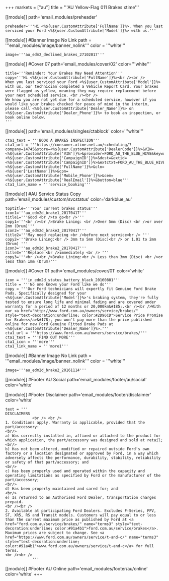 +++
markets = ["au"]
title = '''AU Yellow-Flag 011 Brakes xtime'''

[[module]]
path='email_modules/preheader'


	preheader='''Hi <%${user.CustomAttribute['FullName']}%>. When you last serviced your Ford <%${user.CustomAttribute['Model']}%> with us.'''


[[module]] #Banner Image No Link
path = '''email_modules/image/banner_nolink'''
color = '''white'''

	image='''au_edm2_declined_brakes_27102017'''


[[module]] #Cover 07
path='email_modules/cover/02'
color='''white'''

	title='''Reminder: Your Brakes May Need Attention'''
	copy='''Hi <%${user.CustomAttribute['FullName']}%><br /><br />
    When you last serviced your Ford <%${user.CustomAttribute['Model']}%> with us, our technician completed a Vehicle Report Card. Your brakes were flagged as yellow, meaning they may require replacement before your next scheduled service. <br /><br />
    We know you are not yet due for a scheduled service, however if you would like your brakes checked for peace of mind in the interim, please call <%${user.CustomAttribute['Dealer_Name']}%> on <%${user.CustomAttribute['Dealer_Phone']}%> to book an inspection, or book online below.
    '''
	
[[module]]
path='email_modules/singles/ctablock'
color='''white'''

	cta1_text = '''BOOK A BRAKES INSPECTION'''
	cta1_url = '''https://consumer.xtime.net.au/scheduling/?company=14745&store=<%${user.CustomAttribute['DealerCode']}%>&VIN=<%${user.CustomAttribute['VIN']}%>&provider=FORD_AU_THE_BLUE_HIVE&keyword=<%${user.CustomAttribute['CampaignID']}%>&dest=&extid=<%${user.CustomAttribute['CampaignID']}%>&extctxt=FORD_AU_THE_BLUE_HIVE&cfn=<%${user.CustomAttribute['FullName']}%>&cln=<%${user['LastName']}%>&cpn=<%${user.CustomAttribute['Mobile_Phone']}%>&cem=<%${user.CustomAttribute['RealEmail']}%>&button=blue'''
	cta1_link_name = '''service_booking'''

[[module]] #AU Service Status Copy
path='email_modules/custom/svcstatus'
color='darkblue_au'

	toptitle='''Your current brakes status'''
	icon1='''au_edm2d_brake1_20170417'''
	title1='''Good <br />to go<br />'''
	copy1='''<br /><br />Brake Lining: <br />Over 5mm (Disc) <br />or over 2mm (Drum)'''
	icon2='''au_edm2d_brake3_20170417'''
	title2='''May need replacing <br />before next service<br /> '''
	copy2='''Brake Lining:<br /> 3mm to 5mm (Disc)<br /> or 1.01 to 2mm (Drum) '''
	icon3='''au_edm2d_brake2_20170417'''
	title3='''Replace <br />immediately <br /> '''
	copy3='''<br /><br />Brake Lining:<br /> Less than 3mm (Disc) <br />or less than 1mm (Drum)'''

[[module]] #Cover 01
path='email_modules/cover/01'
color='white'

	icon = '''in_edm2d_status_battery_black_20160801'''
	title = '''No one knows your Ford like we do'''
	copy = '''Our Ford technicians will expertly fit Genuine Ford Brake Pads. Specifically designed for your <%${user.CustomAttribute['Model']}%>'s braking system, they're fully tested to ensure long life and minimal fading and are covered under warranty for a period of 12 months or 20,000km&#185;.<br /><br />With our <a href="http://www.ford.com.au/owners/service/brakes/" style="text-decoration:underline; color:#2D96CD">Service Price Promise for Brakes</a>&#178;, you won't pay more than the price published online for new Ford Genuine Fitted Brake Pads at <%${user.CustomAttribute['Dealer_Name']}%>.'''
	cta1_url = '''https://www.ford.com.au/owners/service/brakes/'''
	cta1_text = '''FIND OUT MORE'''
	cta1_icon = '''more'''
	cta1_link_name = '''more1'''


[[module]] #Banner Image No Link
path = '''email_modules/image/banner_nolink'''
color = '''white'''

	image='''au_edm2d_brake2_20161114'''

[[module]] #Footer AU Social
path='email_modules/footer/au/social'
color='white'

[[module]] #Footer Disclaimer
path='email_modules/footer/disclaimer'
color='white'

	text = '''
    DISCLAIMERS 
				<br /> <br />
    1. Conditions apply. Warranty is applicable, provided that the part/accessory:
    <br/>
    a) Was correctly installed in, affixed or attached to the product for which application, the part/accessory was designed and sold at retail;
    <br/>
    b) Has not been altered, modified or repaired outside Ford's own factory or a location designated or approved by Ford, in a way which adversely affects the performance, durability, stability, reliability or safety of that part/accessory; and
    <br/>
    c) Has been properly used and operated within the capacity and operating limitations as specified by Ford or the manufacturer of the part/accessory;
    <br/>
    d) Has been properly maintained and cared for; and
    <br/>
    e) Is returned to an Authorised Ford Dealer, transportation charges prepaid.
    <br /><br />
    2. Available at participating Ford Dealers. Excludes F-Series, FPV, ST, XR5, RS and Transit models. Customers will pay equal to or less than the current maximum price as published by Ford at <a href="ford.com.au/service/brakes/" name="terms3" style="text-decoration:underline; color:#91a4b1">ford.com.au/service/brakes</a>. Maximum prices are subject to change. See <a href="https://www.ford.com.au/owners/service/t-and-c/" name="terms3" style="text-decoration:underline; color:#91a4b1">www.ford.com.au/owners/service/t-and-c</a> for full terms.
    <br /><br />
				'''

[[module]] #Footer AU Online
path='email_modules/footer/au/online'
color='white'
+++